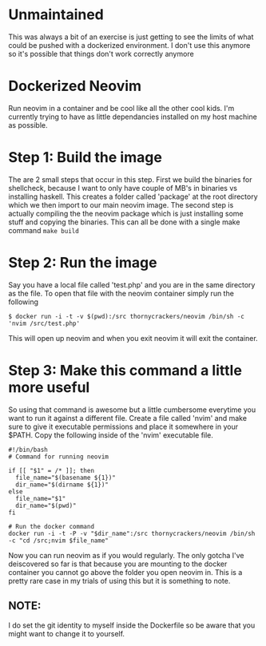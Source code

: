 # Unmaintained

This was always a bit of an exercise is just getting to see the limits of what
could be pushed with a dockerized environment. I don't use this anymore so it's
possible that things don't work correctly anymore


# Dockerized Neovim

Run neovim in a container and be cool like all the other cool kids. I'm
currently trying to have as little dependancies installed on my host
machine as possible.

# Step 1: Build the image

The are 2 small steps that occur in this step. First we build the binaries
for shellcheck, because I want to only have couple of MB's in binaries vs
installing haskell. This creates a folder called 'package' at the root
directory which we then import to our main neovim image. The second step
is actually compiling the the neovim package which is just installing some
stuff and copying the binaries. This can all be done with a single make
command `make build`

# Step 2: Run the image

Say you have a local file called 'test.php' and you are in the same
directory as the file. To open that file with the neovim container simply
run the following


```
$ docker run -i -t -v $(pwd):/src thornycrackers/neovim /bin/sh -c 'nvim /src/test.php'
```

This will open up neovim and when you exit neovim it will exit the container.

# Step 3: Make this command a little more useful

So using that command is awesome but a little cumbersome everytime you
want to run it against a different file. Create a file called 'nvim' and
make sure to give it executable permissions and place it somewhere in your
$PATH. Copy the following inside of the 'nvim' executable file.

```
#!/bin/bash
# Command for running neovim

if [[ "$1" = /* ]]; then
  file_name="$(basename ${1})"
  dir_name="$(dirname ${1})"
else
  file_name="$1"
  dir_name="$(pwd)"
fi

# Run the docker command
docker run -i -t -P -v "$dir_name":/src thornycrackers/neovim /bin/sh -c "cd /src;nvim $file_name"
```

Now you can run neovim as if you would regularly. The only gotcha I've
deiscovered so far is that because you are mounting to the docker
container you cannot go above the folder you open neovim in. This is
a pretty rare case in my trials of using this but it is something to note.

## NOTE:

I do set the git identity to myself inside the Dockerfile so be aware
that you might want to change it to yourself.
